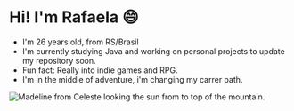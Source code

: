 # Hi! I'm Rafaela :smile:


- I'm 26 years old, from RS/Brasil
- I'm currently studying Java and working on personal projects to update my repository soon.
- Fun fact: Really into indie games and RPG.
- I'm in the middle of adventure, i'm changing my carrer path. 




![Madeline from Celeste looking the sun from to top of the mountain.](https://i.imgur.com/wi8jmvS.gif)



